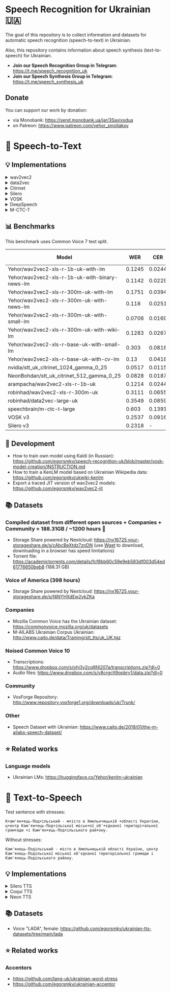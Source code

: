 # Speech Recognition for Ukrainian 🇺🇦

The goal of this repository is to collect information and datasets for automatic speech recognition (speech-to-text) in Ukrainian.

Also, this repository contains information about speech synthesis (text-to-speech) for Ukrainian.

- **Join our Speech Recognition Group in Telegram**: https://t.me/speech_recognition_uk
- **Join our Speech Synthesis Group in Telegram**: https://t.me/speech_synthesis_uk

## Donate

You can support our work by donation:

- via Monobank: https://send.monobank.ua/jar/3Saxixsdua
- on Patreon: https://www.patreon.com/yehor_smoliakov

# 🎤 Speech-to-Text

## 💡 Implementations

<details><summary>wav2vec2</summary>
<p>
  
- 1B params (with language model based on small portion of data): https://huggingface.co/Yehor/wav2vec2-xls-r-1b-uk-with-lm
- 1B params (with language model based on News texts): https://huggingface.co/Yehor/wav2vec2-xls-r-1b-uk-with-news-lm
- 1B params (with binary language model based on News texts): https://huggingface.co/Yehor/wav2vec2-xls-r-1b-uk-with-binary-news-lm
- 1B params (with language model: OSCAR): https://huggingface.co/arampacha/wav2vec2-xls-r-1b-uk
- 1B params (with language model: OSCAR): https://huggingface.co/arampacha/wav2vec2-xls-r-1b-uk-cv
- 300M params (with language model based on small portion of data): https://huggingface.co/Yehor/wav2vec2-xls-r-300m-uk-with-lm
- 300M params (but without language model): https://huggingface.co/robinhad/wav2vec2-xls-r-300m-uk
- 300M params (with language model based on small portion of data): https://huggingface.co/Yehor/wav2vec2-xls-r-300m-uk-with-small-lm
- 300M params (with language model based on small portion of data) and noised data: https://huggingface.co/Yehor/wav2vec2-xls-r-300m-uk-with-small-lm-noisy
- 300M params (with language model based on News texts): https://huggingface.co/Yehor/wav2vec2-xls-r-300m-uk-with-news-lm
- 300M params (with language model based on Wikipedia texts): https://huggingface.co/Yehor/wav2vec2-xls-r-300m-uk-with-wiki-lm
- 90M params (with language model based on small portion of data): https://huggingface.co/Yehor/wav2vec2-xls-r-base-uk-with-small-lm
- 90M params (with language model based on small portion of data): https://huggingface.co/Yehor/wav2vec2-xls-r-base-uk-with-cv-lm
- ONNX model (1B and 300M models): https://github.com/egorsmkv/ukrainian-onnx-model

You can check demos out here: https://github.com/egorsmkv/wav2vec2-uk-demo
  
  </p>
</details>

<details><summary>data2vec</summary>
<p>
  
- data2vec-large: https://huggingface.co/robinhad/data2vec-large-uk
  
  </p>
</details>

<details><summary>Citrinet</summary>
<p>
  
- NVIDIA Streaming Citrinet 1024 (uk): https://huggingface.co/nvidia/stt_uk_citrinet_1024_gamma_0_25
- NVIDIA Streaming Citrinet 512 (uk): https://huggingface.co/NeonBohdan/stt_uk_citrinet_512_gamma_0_25
  
  </p>
</details>

<details><summary>Silero</summary>
<p>

- Silero Models ([link](https://github.com/snakers4/silero-models)), a `ua_v3` xxsmall model, see provided colab notebooks and examples, some performance benchmarks [here](https://github.com/snakers4/silero-models/wiki/Performance-Benchmarks#speed-benchmarks), full optimized / quantized model is ~30MB w/o major quality loss
- Silero v1: https://github.com/snakers4/silero-models (demo code: https://github.com/egorsmkv/ua-silero-demo, also there is a demo as a Telegram bot: https://t.me/ukr_stt_bot)

  </p>
</details>

<details><summary>VOSK</summary>
<p>
  
- VOSK v3 nano (with dynamic graph): https://drive.google.com/file/d/1Pwlxmtz7SPPm1DThBPM3u66nH6-Dsb1n/view?usp=sharing (73 mb)
- VOSK v3 small (with dynamic graph): https://drive.google.com/file/d/1Zkambkw2hfpLbMmpq2AR04-I7nhyjqtd/view?usp=sharing (133 mb)
- VOSK v3 (with dynamic graph): https://drive.google.com/file/d/12AdVn-EWFwEJXLzNvM0OB-utSNf7nJ4Q/view?usp=sharing (345 mb)
- VOSK v3: https://drive.google.com/file/d/17umTgQuvvWyUiCJXET1OZ3kWNfywPjW2/view?usp=sharing (343 mb)
- VOSK v2: https://drive.google.com/file/d/1MdlN3JWUe8bpCR9A0irEr-Icc1WiPgZs/view?usp=sharing (339 mb, demo code: https://github.com/egorsmkv/vosk-ukrainian-demo)
- VOSK v1: https://drive.google.com/file/d/1nzpXRd4Gtdi0YVxCFYzqtKKtw_tPZQfK/view?usp=sharing (87 mb, an old model with less trained data)

**Note**: VOSK models are [licensed under **Apache License 2.0**](https://github.com/igorsitdikov/vosk-api/blob/master/COPYING).

</p>
</details>

<details><summary>DeepSpeech</summary>
<p>

- [DeepSpeech](https://github.com/mozilla/DeepSpeech) using transfer learning from English model: https://github.com/robinhad/voice-recognition-ua
  - v0.5: https://github.com/robinhad/voice-recognition-ua/releases/tag/v0.5 (1230+ hours)
  - v0.4: https://github.com/robinhad/voice-recognition-ua/releases/tag/v0.4 (1230 hours)
  - v0.3: https://github.com/robinhad/voice-recognition-ua/releases/tag/v0.3 (751 hours)

</p>
</details>

<details><summary>M-CTC-T</summary>
<p>

- m-ctc-t-large: https://huggingface.co/speechbrain/m-ctc-t-large

</p>
</details>

## 📊 Benchmarks

This benchmark uses Common Voice 7 test split.

| Model | WER | CER | Quality, % |
|-------|-----|-----|------------|
| Yehor/wav2vec2-xls-r-1b-uk-with-lm | 0.1245 | 0.0244 | 87.55% |
| Yehor/wav2vec2-xls-r-1b-uk-with-binary-news-lm | 0.1142 | 0.0229 | **88.58%** |
| Yehor/wav2vec2-xls-r-300m-uk-with-lm | 0.1751 | 0.0394 | 82.49% |
| Yehor/wav2vec2-xls-r-300m-uk-with-news-lm | 0.118 | 0.0251 | 88.2% |
| Yehor/wav2vec2-xls-r-300m-uk-with-small-lm | 0.0706 | 0.0169 | **92.94%** |
| Yehor/wav2vec2-xls-r-300m-uk-with-wiki-lm | 0.1283 | 0.0267 | 87.17% |
| Yehor/wav2vec2-xls-r-base-uk-with-small-lm | 0.303 | 0.0818 | 69.7% |
| Yehor/wav2vec2-xls-r-base-uk-with-cv-lm | 0.13 | 0.0418 | 87% |
| nvidia/stt_uk_citrinet_1024_gamma_0_25 | 0.0517 | 0.0115 | **94.83%** |
| NeonBohdan/stt_uk_citrinet_512_gamma_0_25 | 0.0828 | 0.0187 | **91.72%** |
| arampacha/wav2vec2-xls-r-1b-uk | 0.1214 | 0.0244 | 87.86% |
| robinhad/wav2vec2-xls-r-300m-uk | 0.3111 | 0.0655 | 68.89% |
| robinhad/data2vec-large-uk | 0.3549 | 0.0859 | 64.51% |
| speechbrain/m-ctc-t-large | 0.603 | 0.1391 | 39.7% |
| VOSK v3 | 0.2537 | 0.0916 | 74.63% |
| Silero v3 | 0.2318 | - | 76.82% |

## 📖 Development

- How to train own model using Kaldi (in Russian): https://github.com/egorsmkv/speech-recognition-uk/blob/master/vosk-model-creation/INSTRUCTION.md
- How to train a KenLM model based on Ukrainian Wikipedia data: https://github.com/egorsmkv/ukwiki-kenlm
- Export a traced JIT version of wav2vec2 models: https://github.com/egorsmkv/wav2vec2-jit

## 📚 Datasets

### Compiled dataset from different open sources + Companies + Community = 188.31GB / ~1200 hours 💪

- Storage Share powered by Nextcloud: https://nx16725.your-storageshare.de/s/cAbcBeXtdz7znDN (use [Wget](https://www.gnu.org/software/wget) to download, downloading in a browser has speed limitations)
- Torrent file: https://academictorrents.com/details/fcf8bb60c59e9eb583df003d54ed61776650beb8 (188.31 GB)

### Voice of America (398 hours)

- Storage Share powered by Nextcloud: https://nx16725.your-storageshare.de/s/f4NYHXdEw2ykZKa

### Companies

- Mozilla Common Voice has the Ukrainian dataset: https://commonvoice.mozilla.org/uk/datasets
- M-AILABS Ukrainian Corpus  Ukrainian: http://www.caito.de/data/Training/stt_tts/uk_UK.tgz

### Noised Common Voice 10

- Transcriptions: https://www.dropbox.com/s/ohj3y2cq8f4207a/transcriptions.zip?dl=0
- Audio files: https://www.dropbox.com/s/v8crgclt9opbrv1/data.zip?dl=0

### Community

- VoxForge Repository: http://www.repository.voxforge1.org/downloads/uk/Trunk/

### Other

- Speech Dataset with Ukrainian: https://www.caito.de/2019/01/the-m-ailabs-speech-dataset/

## ⭐ Related works

### Language models

- Ukrainian LMs: https://huggingface.co/Yehor/kenlm-ukrainian

# 📢 Text-to-Speech

Test sentence with stresses:

```
К+ам'ян+ець-Под+ільський - м+істо в Хмельн+ицькій +області Укра+їни, ц+ентр Кам'ян+ець-Под+ільської міськ+ої об'+єднаної територі+альної гром+ади +і Кам'ян+ець-Под+ільського рай+ону.
```

Without stresses:

```
Кам'янець-Подільський - місто в Хмельницькій області України, центр Кам'янець-Подільської міської об'єднаної територіальної громади і Кам'янець-Подільського району.
```

## 💡 Implementations

<details><summary>Silero TTS</summary>
<p>

- [Silero TTS](https://github.com/snakers4/silero-models#text-to-speech), the voice "Mykyta"

https://user-images.githubusercontent.com/5759207/153086535-cfd923f4-e82a-496b-936c-e927589605af.mp4
  
</p>
</details>

<details><summary>Coqui TTS</summary>
<p>

- v1.0.0 using M-AILABS dataset: https://github.com/robinhad/ukrainian-tts/releases/tag/v1.0.0 (200,000 steps)

- v2.0.0 using Mykyta/Olena dataset: https://github.com/robinhad/ukrainian-tts/releases/tag/v2.0.0 (140,000 steps)

https://user-images.githubusercontent.com/5759207/167480982-275d8ca0-571f-4d21-b8d7-3776b3091956.mp4

</p>
</details>

<details><summary>Neon TTS</summary>
<p>

 - [Coqui TTS](https://github.com/coqui-ai/TTS) model implemented in the [Neon Coqui TTS Python Plugin](https://pypi.org/project/neon-tts-plugin-coqui/). An interactive demo is available [on huggingface](https://huggingface.co/spaces/neongeckocom/neon-tts-plugin-coqui). This model and others can be downloaded [from huggingface](https://huggingface.co/neongeckocom) and more information can be found at [neon.ai](https://neon.ai/languages)

https://user-images.githubusercontent.com/96498856/170762023-d4b3f6d7-d756-4cb7-89de-dc50e9049b96.mp4

</p>
</details>

## 📚 Datasets

- Voice "LADA", female: https://github.com/egorsmkv/ukrainian-tts-datasets/tree/main/lada

## ⭐ Related works

### Accentors

- https://github.com/lang-uk/ukrainian-word-stress
- https://github.com/egorsmkv/ukrainian-accentor
